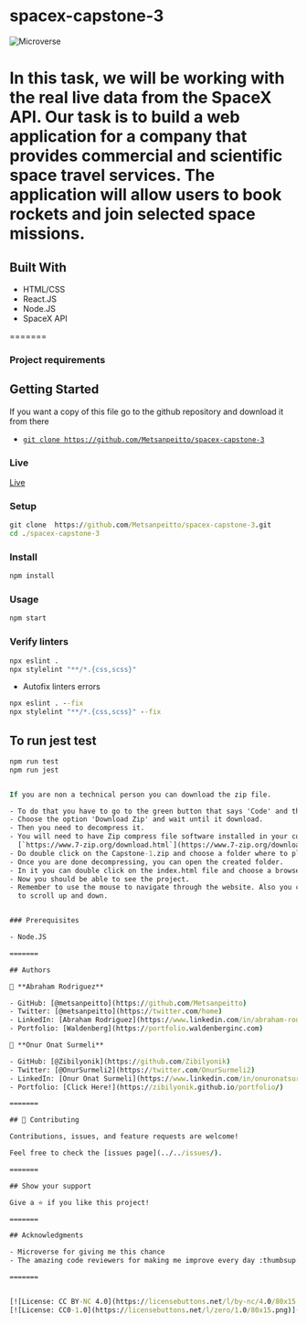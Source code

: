 # spacex-capstone-3

![Microverse](https://img.shields.io/badge/Microverse-blueviolet)

In this task, we will be working with the real live data from the SpaceX API. Our task is to build a web application for a company that provides commercial and scientific space travel services. The application will allow users to book rockets and join selected space missions.
=======

## Built With 

- HTML/CSS
- React.JS
- Node.JS
- SpaceX API

=======

### Project requirements



## Getting Started

If you want a copy of this file go to the github repository and download it from there

- [`git clone https://github.com/Metsanpeitto/spacex-capstone-3`](https://github.com/Metsanpeitto/spacex-capstone-3)


### Live

[Live](https://metsanpeitto.github.io/SpaceX-group_redux_project-m3/)


### Setup

```cmd
git clone  https://github.com/Metsanpeitto/spacex-capstone-3.git
cd ./spacex-capstone-3
```

### Install

```cmd
npm install
```

### Usage

```cmd
npm start
```

### Verify linters

```cmd
npx eslint .
npx stylelint "**/*.{css,scss}"
```
- Autofix linters errors

```cmd
npx eslint . --fix
npx stylelint "**/*.{css,scss}" --fix
```

## To run jest test
```cmd
npm run test
npm run jest


If you are non a technical person you can download the zip file.

- To do that you have to go to the green button that says 'Code' and then press on it.
- Choose the option 'Download Zip' and wait until it download.
- Then you need to decompress it.
- You will need to have Zip compress file software installed in your computer. If you don't have it you can download it from here
  [`https://www.7-zip.org/download.html`](https://www.7-zip.org/download.html)
- Do double click on the Capstone-1.zip and choose a folder where to place all teh decompressed files.
- Once you are done decompressing, you can open the created folder.
- In it you can double click on the index.html file and choose a browser to open it (For example google Chrome Browser).
- Now you should be able to see the project.
- Remember to use the mouse to navigate through the website. Also you can use the keys 'arrow up' and 'arrow down' of your keyboard
  to scroll up and down.


### Prerequisites

- Node.JS

=======

## Authors

👤 **Abraham Rodriguez**

- GitHub: [@metsanpeitto](https://github.com/Metsanpeitto)
- Twitter: [@metsanpeitto](https://twitter.com/home)
- LinkedIn: [Abraham Rodriguez](https://www.linkedin.com/in/abraham-rodriguez-3283a319a/)
- Portfolio: [Waldenberg](https://portfolio.waldenberginc.com)

👤 **Onur Onat Surmeli**

- GitHub: [@Zibilyonik](https://github.com/Zibilyonik)
- Twitter: [@OnurSurmeli2](https://twitter.com/OnurSurmeli2)
- LinkedIn: [Onur Onat Surmeli](https://www.linkedin.com/in/onuronatsurmeli/)
- Portfolio: [Click Here!](https://zibilyonik.github.io/portfolio/)

=======

## 🤝 Contributing

Contributions, issues, and feature requests are welcome!

Feel free to check the [issues page](../../issues/).

=======

## Show your support

Give a ⭐️ if you like this project!

=======

## Acknowledgments

- Microverse for giving me this chance
- The amazing code reviewers for making me improve every day :thumbsup:

=======


[![License: CC BY-NC 4.0](https://licensebuttons.net/l/by-nc/4.0/80x15.png)](https://creativecommons.org/licenses/by-nc/4.0/)
[![License: CC0-1.0](https://licensebuttons.net/l/zero/1.0/80x15.png)](http://creativecommons.org/publicdomain/zero/1.0/)


